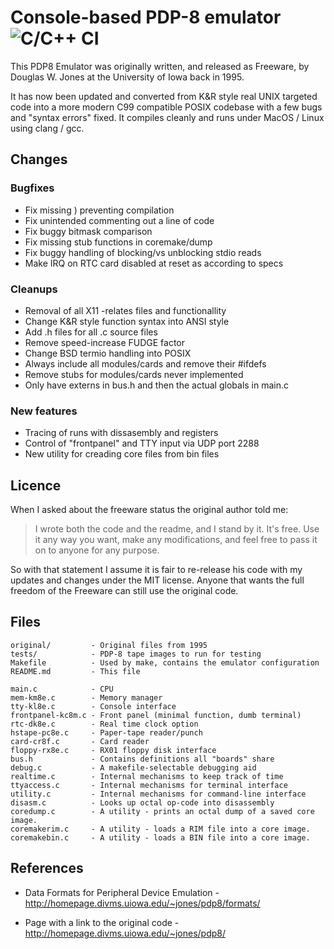 # Console-based PDP-8 emulator ![C/C++ CI](https://github.com/SmallRoomLabs/pdp8emu/workflows/C/C++%20CI/badge.svg)

This PDP8 Emulator was originally written, and released as Freeware, by Douglas W. Jones at the University of Iowa back in 1995.

It has now been updated and converted from K&R style real UNIX targeted code into a more modern C99 compatible POSIX codebase with a few bugs and "syntax errors" fixed. It compiles cleanly and runs under MacOS / Linux using clang / gcc.

## Changes

### Bugfixes
- Fix missing ) preventing compilation
- Fix unintended commenting out a line of code
- Fix buggy bitmask comparison
- Fix missing stub functions in coremake/dump
- Fix buggy handling of blocking/vs unblocking stdio reads
- Make IRQ on RTC card disabled at reset as according to specs 

### Cleanups
- Removal of all X11 -relates files and functionallity
- Change K&R style function syntax into ANSI style
- Add .h files for all .c source files
- Remove speed-increase FUDGE factor
- Change BSD termio handling into POSIX
- Always include all modules/cards and remove their #ifdefs
- Remove stubs for modules/cards never implemented
- Only have externs in bus.h and then the actual globals in main.c

### New features
- Tracing of runs with dissasembly and registers
- Control of "frontpanel" and TTY input via UDP port 2288 
- New utility for creading core files from bin files

## Licence
When I asked about the freeware status the original author told me:

>I wrote both the code and the readme, and I stand by it.  It's free.  Use it any way you want, make any modifications, and feel free to pass it on to anyone for any purpose.

So with that statement I assume it is fair to re-release his code with my updates and changes under the MIT license. Anyone that wants the full freedom of the Freeware can still use the original code.

## Files
```
original/         - Original files from 1995
tests/            - PDP-8 tape images to run for testing
Makefile          - Used by make, contains the emulator configuration
README.md         - This file

main.c		      - CPU
mem-km8e.c        - Memory manager
tty-kl8e.c        - Console interface
frontpanel-kc8m.c - Front panel (minimal function, dumb terminal)
rtc-dk8e.c        - Real time clock option
hstape-pc8e.c     - Paper-tape reader/punch
card-cr8f.c       - Card reader
floppy-rx8e.c     - RX01 floppy disk interface
bus.h             - Contains definitions all "boards" share
debug.c           - A makefile-selectable debugging aid
realtime.c        - Internal mechanisms to keep track of time
ttyaccess.c       - Internal mechanisms for terminal interface
utility.c         - Internal mechanisms for command-line interface
disasm.c          - Looks up octal op-code into disassembly
coredump.c        - A utility - prints an octal dump of a saved core image.
coremakerim.c     - A utility - loads a RIM file into a core image.
coremakebin.c     - A utility - loads a BIN file into a core image.
```

## References

- Data Formats for Peripheral Device Emulation - http://homepage.divms.uiowa.edu/~jones/pdp8/formats/

- Page with a link to the original code - http://homepage.divms.uiowa.edu/~jones/pdp8/